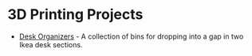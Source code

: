 3D Printing Projects
====================

- [Desk Organizers](./desk_organizers) - A collection of bins for dropping into a gap in two Ikea desk sections.

